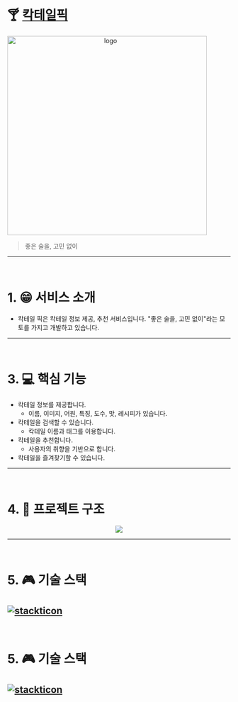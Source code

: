 # :cocktail: [칵테일픽](https://cocktailpick.com)

<div align="center" style="display:flex;">
    <img src="./front/public/image/logo/CocktailPick_logo_FullName_white.png" width="450" alt="logo"/>
</div>

> 좋은 술을, 고민 없이

---
<br>

# 1. :grin: 서비스 소개
* 칵테일 픽은 칵테일 정보 제공, 추천 서비스입니다. "좋은 술을, 고민 없이"라는 모토를 가지고 개발하고 있습니다.
---
<br>



# 3. :computer: 핵심 기능
* 칵테일 정보를 제공합니다.
    * 이름, 이미지, 어원, 특징, 도수, 맛, 레시피가 있습니다.
* 칵테일을 검색할 수 있습니다.
    * 칵테일 이름과 태그를 이용합니다.
* 칵테일을 추천합니다.
    * 사용자의 취향을 기반으로 합니다.
* 칵테일을 즐겨찾기할 수 있습니다.
---
<br>

# 4. :department_store: 프로젝트 구조
<p align="center"><img src="images/architecture.png"></p>

---
<br>

# 5. :video_game: 기술 스택
[![stackticon](https://firebasestorage.googleapis.com/v0/b/stackticon-81399.appspot.com/o/images%2F1704862179653?alt=media&token=41c1168e-05e9-4cd2-8f4c-e68dfda4315c)](https://github.com/msdio/stackticon)
---
<br>

# 5. :video_game: 기술 스택
[![stackticon](https://firebasestorage.googleapis.com/v0/b/stackticon-81399.appspot.com/o/images%2F1704862154657?alt=media&token=08fcb352-b431-473e-838d-fd5bacdce164)](https://github.com/msdio/stackticon)
---
<br>

